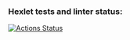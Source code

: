 ### Hexlet tests and linter status:
[![Actions Status](https://github.com/frauHannaG/layout-designer-project-58/actions/workflows/hexlet-check.yml/badge.svg)](https://github.com/frauHannaG/layout-designer-project-58/actions)